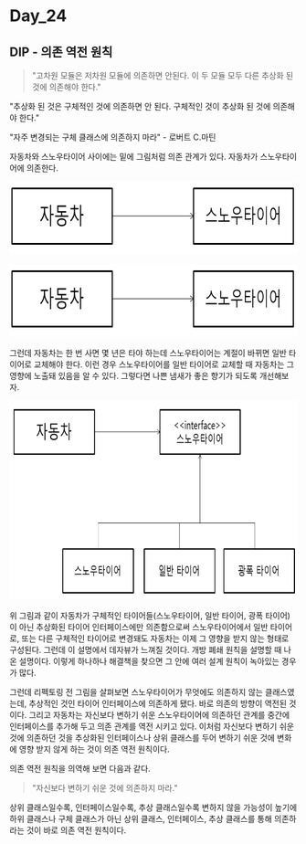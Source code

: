 # Day_24

## DIP - 의존 역전 원칙

> "고차원 모듈은 저차원 모듈에 의존하면 안된다. 이 두 모듈 모두 다른 추상화 된 것에 의존해야 한다."

"추상화 된 것은 구체적인 것에 의존하면 안 된다. 구체적인 것이 추상화 된 것에 의존해야 한다."

"자주 변경되는 구체 클래스에 의존하지 마라" - 로버트 C.마틴
> 

자동차와 스노우타이어 사이에는 밑에 그림처럼 의존 관계가  있다. 자동차가 스노우타이어에 의존한다.


<img src="/static/5-16.png" width="767px" height="128px"></img>

<img src="/static/5-16.png" width="513px" height="128px"></img>


그런데 자동차는 한 번 사면 몇 년은 타야 하는데 스노우타이어는 계절이 바뀌면 일반 타이어로 교체해야 한다. 이런 경우 스노우타이어를 일반 타이어로 교체할 때 자동차는 그 영향에 노출돼 있음을 알 수 있다. 그렇다면 나쁜 냄새가 좋은 향기가 되도록 개선해보자.

<img src="/static/5-17.PNG" width="513px" height="349px"></img>

위 그림과 같이 자동차가 구체적인 타이어들(스노우타이어, 일반 타이어, 광폭 타이어)이 아닌 추상화된 타이어 인터페이스에만 의존함으로써 스노우타이어에서 일반 타이어로, 또는 다른 구체적인 타이어로 변경돼도 자동차는 이제 그 영향을 받지 않는 형태로 구성된다. 그런데 이 설명에서 데자뷰가 느껴질 것이다. 개방 폐쇄 원칙을 설명할 때 나온 설명이다. 이렇게 하나하나 해결책을 찾으면 그 안에 여러 설계 원칙이 녹아있는 경우가 많다. 

그런데 리펙토링 전 그림을 살펴보면 스노우타이어가 무엇에도 의존하지 않는 클래스였는데, 추상적인 것인 타이어 인터페이스에 의존하게 됐다. 바로 의존의 방향이 역전된 것이다. 그리고 자동차는 자신보다 변하기 쉬운 스노우타이어에 의존하던 관계를 중간에 인터페이스를 추가해 두고 의존 관계를 역전 시키고 있다. 이처럼 자신보다 변하기 쉬운 것에 의존하던 것을 추상화된 인터페이스나 상위 클래스를 두어 변하기 쉬운 것에 변화에 영향 받지 않게 하는 것이 의존 역전 원칙이다.

의존 역전 원칙을 의역해 보면 다음과 같다.

> "자신보다 변하기 쉬운 것에 의존하지 마라."
> 

 상위 클래스일수록, 인터페이스일수록, 추상 클래스일수록 변하지 않을 가능성이 높기에 하위 클래스나 구체 클래스가 아닌 상위 클래스, 인터페이스, 추상 클래스를 통해 의존하라는 것이 바로 의존 역전 원칙이다.
